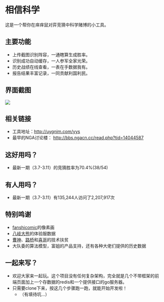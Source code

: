 # 相信科学

这是一个帮你在痒痒鼠对弈竞猜中科学赌博的小工具。

## 主要功能
- 上传截图识别阵容，一通瞎算生成胜率。
- 识别成功自动缓存，一人参军全家光荣。
- 历史战绩在线查看，一表在手数据我有。
- 报告结果丰富记录，一同贡献利国利民。

## 界面截图
![](https://img.nga.178.com/attachments/mon_201903/06/eyQ5-dnwZrT1kSfj-r9.png)

## 相关链接
- 工具地址：http://uygnim.com/yys
- 最早的NGA讨论楼： http://bbs.ngacn.cc/read.php?tid=14044587

## 这好用吗？
- 最新一期（3.7-3.11）的竞猜胜率为70.4%(38/54)

## 有人用吗？
- 最新一期（3.7-3.11）有135,244人访问了2,207,917次

## 特别鸣谢
- [fanshicomic](https://github.com/fanshicomic)的像素画
- [八岐大熊](https://bbs.nga.cn/nuke.php?func=ucp&uid=41751850)的体验服数据
- [曹神](https://github.com/cszqwe)、[路桥](https://leetcode.com/alsvia/)和[喜哥](https://github.com/null09264)的技术扶贫
- 大队委的算法模型，富姐的产品支持，还有各种大佬们提供的历史数据

## 一起来写？
- 欢迎大家来一起玩。这个项目没有任何复杂架构，完全就是几个不带框架的前端页面加上一个存数据的redis和一个提供接口的go服务器。
- 只需要clone下来，按这几个步骤跑一跑，就能开始开发啦！
  - （有填待坑...）
